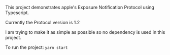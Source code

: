 This project demonstrates apple's Exposure Notification Protocol using Typescript.

Currently the Protocol version is 1.2

I am trying to make it as simple as possible so no dependency is used in this project.

To run the project: `yarn start`
